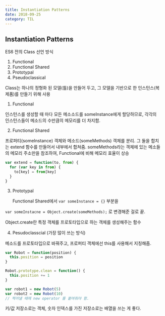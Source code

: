 ```yaml
---
title: Instantiation Patterns
date: 2018-09-25
category: TIL
---
```


## Instantiation Patterns

ES6 전의 Class 선언 방식

1. Functional
2. Functional Shared
3. Prototypal
4. Pseudoclassical

Class는 하나의 정형화 된 모델(틀)을 만들어 두고, 그 모델을 기반으로 한 인스턴스(복제품)를 만들기 위해 사용

1. Functional

인스턴스를 생성할 때 마다 모든 메소소드를 someInstance에게 할당하므로, 각각의 인스턴스들이 메소드의 수만큼의 메모리를 더 차지함.

2. Functional Shared

프로퍼티(someInstance) 객체와 메소드(someMethods) 객체를 분리. 그 둘을 합치는 extend 함수를 만들어서 내부에서 합쳐줌. someMethods라는 객체에 있는 메소들의 메모리 주소만을 참조하여, Functional에 비해 메모리 효율이 상승

```javascript
var extend = function(to, from) {
  for (var key in from) {
    to[key] = from[key]
  }
}
```

3. Prototypal

   Functional Shared에서 `var someInstance = {}` 부분을

`var someInstacne = Object.create(someMethods);` 로 변경해준 걸로 끝.

Object.create란 특정 객체를 프로토타입으로 하는 객체를 생성해주는 함수

4. Pesudoclasscial (가장 많이 쓰는 방식)

메소드를 프로토타입으로 바꿔주고, 프로퍼티 객체에선 this를 사용해서 지칭해줌.

```javascript
var Robot = function(position) {
  this.position = position
}

Robot.prototype.clean = function() {
  this.position += 1
}

var robot1 = new Robot(5)
var robot2 = new Robot(10)
// 찍어낼 때에 new operator 를 붙여줘야 함.
```

키/값 저장소로는 객체, 숫자 인덱스를 가진 저장소로는 배열을 쓰는 게 좋다.
